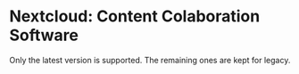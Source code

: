 # Nextcloud: Content Colaboration Software

Only the latest version is supported. The remaining ones are
kept for legacy.
